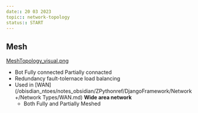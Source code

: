 ```yaml
---
date:: 20 03 2023
topic:: network-topology
status:: START
---
```

## Mesh
[MeshTopology_visual.png](/static/MeshTopology_visual.png)
- Bot Fully connected Partially connacted
- Redundancy fault-tolernace load balancing 
- Used in [WAN](/obisdian_ntoes/notes_obsidian/ZPythonref/DjangoFramework/Network+/Network Types/WAN.md) **Wide area network**
	- Both Fully and Partially Meshed
